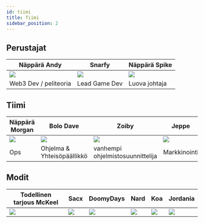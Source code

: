 ```yaml
---
id: tiimi
title: Tiimi
sidebar_position: 2
---
```


## Perustajat

| Näppärä Andy            | Snarfy               | Näppärä Spike            |
| ----------------------- | -------------------- | ------------------------ |
| ![](/img/NiftyAndy.png) | ![](/img/snarfy.png) | ![](/img/NiftySpike.png) |
| Web3 Dev / peliteoria   | Lead Game Dev        | Luova johtaja            |

## Tiimi

| Näppärä Morgan            | Bolo Dave                  | Zoiby                            | Jeppe               |
| ------------------------- | -------------------------- | -------------------------------- | ------------------- |
| ![](/img/NiftyMorgan.png) | ![](/img/bolo.png)         | ![](/img/zoiby.png)              | ![](/img/jeppe.png) |
| Ops                       | Ohjelma & Yhteisöpäällikkö | vanhempi ohjelmistosuunnittelija | Markkinointi        |

## Modit

| Todellinen tarjous McKeel | Sacx               | DoomyDays           | Nard               | Koa               | Jordania             |
| ------------------------- | ------------------ | ------------------- | ------------------ | ----------------- | -------------------- |
| ![](/img/realdealmc.png)    | ![](/img/sacx.png) | ![](/img/doomy.png) | ![](/img/nard.png) | ![](/img/koa.png) | ![](/img/jordan.png) |
